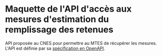 # Maquette de l'API d'accès aux mesures d'estimation du remplissage des retenues
API proposée au CNES pour permettre au MTES de récupérer les mesures.  
L'API est définie par sa [spécification en OpenAPI](https://raw.githubusercontent.com/benoitdavidfr/retenues/master/apidef.yaml).
